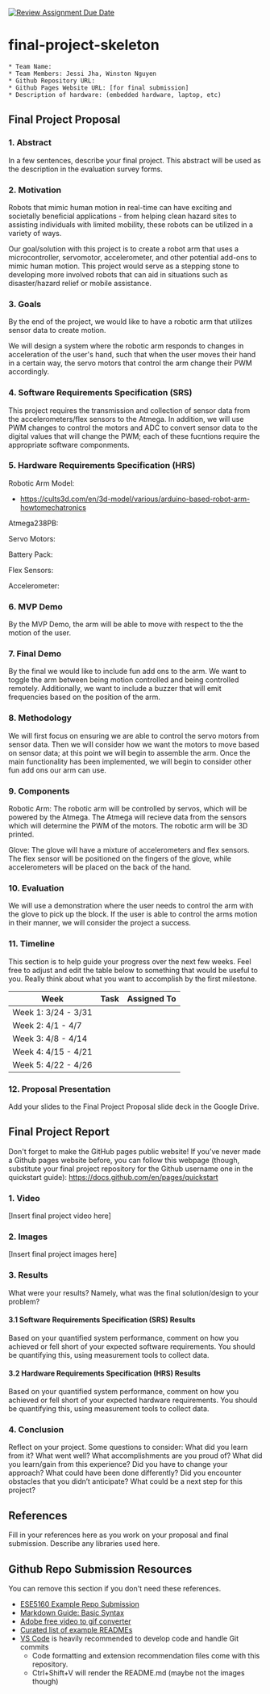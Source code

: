 [![Review Assignment Due Date](https://classroom.github.com/assets/deadline-readme-button-24ddc0f5d75046c5622901739e7c5dd533143b0c8e959d652212380cedb1ea36.svg)](https://classroom.github.com/a/2TmiRqwI)
# final-project-skeleton

    * Team Name: 
    * Team Members: Jessi Jha, Winston Nguyen
    * Github Repository URL: 
    * Github Pages Website URL: [for final submission]
    * Description of hardware: (embedded hardware, laptop, etc) 

## Final Project Proposal

### 1. Abstract

In a few sentences, describe your final project. This abstract will be used as the description in the evaluation survey forms.

### 2. Motivation

Robots that mimic human motion in real-time can have exciting and societally beneficial applications - from helping clean hazard sites to assisting individuals with limited mobility, these robots can be utilized in a variety of ways.

Our goal/solution with this project is to create a robot arm that uses a microcontroller, servomotor, accelerometer, and other potential add-ons to mimic human motion. This project would serve as a stepping stone to developing more involved robots that can aid in situations such as disaster/hazard relief or mobile assistance.

### 3. Goals

By the end of the project, we would like to have a robotic arm that utilizes sensor data to create motion.

We will design a system where the robotic arm responds to changes in acceleration of the user's hand, such that when the user moves
their hand in a certain way, the servo motors that control the arm change their PWM accordingly. 

### 4. Software Requirements Specification (SRS)

This project requires the transmission and collection of sensor data from the accelerometers/flex sensors to the Atmega. In addition, we will use PWM changes to control the motors and ADC to convert sensor data to the digital values that will change the PWM; each of these fucntions require the appropriate software componments.

### 5. Hardware Requirements Specification (HRS)

Robotic Arm Model:
- https://cults3d.com/en/3d-model/various/arduino-based-robot-arm-howtomechatronics

Atmega238PB:

Servo Motors:

Battery Pack:

Flex Sensors:

Accelerometer:

<!-- 

Some things we may need:
- Servo Driver?
- Some board that sends data between both boards (is this the Feather? I am not sure)

 -->


### 6. MVP Demo

By the MVP Demo, the arm will be able to move with respect to the the motion of the user.

### 7. Final Demo

By the final we would like to include fun add ons to the arm. We want to toggle the arm between being motion
controlled and being controlled remotely. Additionally, we want to include a buzzer that will emit frequencies 
based on the position of the arm. 

### 8. Methodology

We will first focus on ensuring we are able to control the servo motors from sensor data. Then we will consider how we want 
the motors to move based on sensor data; at this point we will begin to assemble the arm. Once the main functionality has been 
implemented, we will begin to consider other fun add ons our arm can use. 

### 9. Components

Robotic Arm:
The robotic arm will be controlled by servos, which will be powered by the Atmega. The Atmega will recieve data from the sensors 
which will determine the PWM of the motors. The robotic arm will be 3D printed.

Glove:
The glove will have a mixture of accelerometers and flex sensors. The flex sensor will be positioned on the fingers of the glove, while accelerometers will be placed on the back of the hand. 

### 10. Evaluation

We will use a demonstration where the user needs to control the arm with the glove to pick up the block. If the user is able to control the arms motion in their manner, we will consider the project a success.

### 11. Timeline

This section is to help guide your progress over the next few weeks. Feel free to adjust and edit the table below to something that would be useful to you. Really think about what you want to accomplish by the first milestone.

| **Week**            | **Task** | **Assigned To**    |
|----------           |--------- |------------------- |
| Week 1: 3/24 - 3/31 |          |                    |
| Week 2: 4/1 - 4/7   |          |                    |
| Week 3: 4/8 - 4/14  |          |                    |
| Week 4: 4/15 - 4/21 |          |                    |
| Week 5: 4/22 - 4/26 |          |                    |

### 12. Proposal Presentation

Add your slides to the Final Project Proposal slide deck in the Google Drive.

## Final Project Report

Don't forget to make the GitHub pages public website!
If you’ve never made a Github pages website before, you can follow this webpage (though, substitute your final project repository for the Github username one in the quickstart guide):  <https://docs.github.com/en/pages/quickstart>

### 1. Video

[Insert final project video here]

### 2. Images

[Insert final project images here]

### 3. Results

What were your results? Namely, what was the final solution/design to your problem?

#### 3.1 Software Requirements Specification (SRS) Results

Based on your quantified system performance, comment on how you achieved or fell short of your expected software requirements. You should be quantifying this, using measurement tools to collect data.

#### 3.2 Hardware Requirements Specification (HRS) Results

Based on your quantified system performance, comment on how you achieved or fell short of your expected hardware requirements. You should be quantifying this, using measurement tools to collect data.

### 4. Conclusion

Reflect on your project. Some questions to consider: What did you learn from it? What went well? What accomplishments are you proud of? What did you learn/gain from this experience? Did you have to change your approach? What could have been done differently? Did you encounter obstacles that you didn’t anticipate? What could be a next step for this project?

## References

Fill in your references here as you work on your proposal and final submission. Describe any libraries used here.

## Github Repo Submission Resources

You can remove this section if you don't need these references.

* [ESE5160 Example Repo Submission](https://github.com/ese5160/example-repository-submission)
* [Markdown Guide: Basic Syntax](https://www.markdownguide.org/basic-syntax/)
* [Adobe free video to gif converter](https://www.adobe.com/express/feature/video/convert/video-to-gif)
* [Curated list of example READMEs](https://github.com/matiassingers/awesome-readme)
* [VS Code](https://code.visualstudio.com/) is heavily recommended to develop code and handle Git commits
  * Code formatting and extension recommendation files come with this repository.
  * Ctrl+Shift+V will render the README.md (maybe not the images though)
